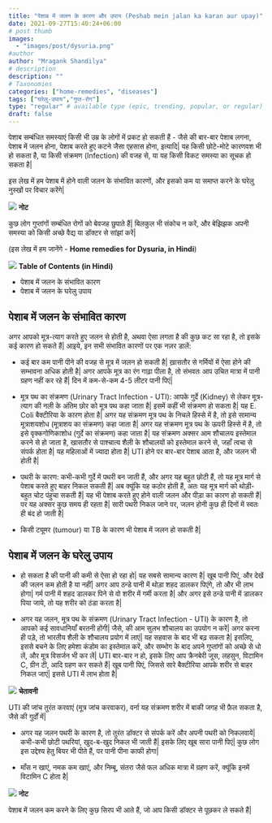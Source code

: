 ```yaml
---
title: "पेशाब में जलन के कारण और उपाय (Peshab mein jalan ka karan aur upay)"
date: 2021-09-27T15:40:24+06:00
# post thumb
images:
  - "images/post/dysuria.png"
#author
author: "Mragank Shandilya"
# description
description: ""
# Taxonomies
categories: ["home-remedies", "diseases"]
tags: ["घरेलु-उपाय","गुप्त-रोग"]
type: "regular" # available type (epic, trending, popular, or regular)
draft: false
---
```


पेशाब सम्बंधित समस्याएं किसी भी उम्र के लोगों में प्रकट हो सकती हैं - जैसे की बार-बार पेशाब लगना, पेशाब में जलन होना, पेशाब करते हुए कटने जैसा एहसास होना, इत्यादि| यह किसी छोटे-मोटे कारणवश भी हो सकता है, या किसी संक्रमण (Infection) की वजह से, या यह किसी विकट समस्या का सूचक हो सकता है| 

इस लेख में हम पेशाब में होने वाली जलन के संभावित कारणों, और इसको कम या समाप्त करने के घरेलु नुस्खों पर विचार करेंगे| 

<div class="toc-mak">
  <img src="../../../images/pencil.png">
  <b>नोट</b><br>

कुछ लोग गुप्तांगों सम्बंधित रोगों को बेवजह छुपाते हैं| बिलकुल भी संकोच न करें, और बेझिझक अपनी समस्या को किसी अच्छे वैद्य या डॉक्टर से सांझां करें| 
</div>

(इस लेख में हम जानेंगे - <strong>Home remedies for Dysuria, in Hindi</strong>)

<div class="toc-mak">
<img src="../../../images/pencil.png">
<b>Table of Contents (in Hindi)</b>
<ul>
<li>पेशाब में जलन के संभावित कारण</li>
<li>पेशाब में जलन के घरेलु उपाय</li>
</ul>
</div>

## पेशाब में जलन के संभावित कारण 

अगर आपको मूत्र-त्याग करते हुए जलन से होती है, अथवा ऐसा लगता है की कुछ कट सा रहा है, तो इसके कई कारण हो सकते हैं| आइये, इन सभी संभावित कारणों पर एक नज़र डालें:

* कई बार कम पानी पीने की वजह से मूत्र में जलन हो सकती है| ख़ासतौर से गर्मियों में ऐसा होने की सम्भावना अधिक होती है| अगर आपके मूत्र का रंग गाढ़ा पीला है, तो संभवतः आप उचित मात्रा में पानी ग्रहण नहीं कर रहे हैं| दिन में कम-से-कम 4-5 लीटर पानी पिएं| 

* मूत्र पथ का संक्रमण (Urinary Tract Infection - UTI): आपके गुर्दे (Kidney) से लेकर मूत्र-त्याग की नली के अंतिम छोर को मूत्र पथ कहा जाता है| इसमें कहीं भी संक्रमण हो सकता है| यह E. Coli बैक्टीरिया के कारण होता है| अगर यह संक्रमण मूत्र पथ के निचले हिस्से में है, तो इसे सामान्य मूत्राशयशोध (मूत्राशय का संक्रमण) कहा जाता है| अगर यह संक्रमण मूत्र पथ के ऊपरी हिस्से में है, तो इसे वृक्कगोणिकाशोध (गुर्दे का संक्रमण) कहा जाता है| यह संक्रमण अक्सर आम शौचालय इस्तेमाल करने से हो जाता है, खासतौर से पाश्चात्य शैली के शौचालयों को इस्तेमाल करने से, जहाँ त्वचा से संपर्क होता है| यह महिलाओं में ज्यादा होता है| UTI होने पर बार-बार पेशाब आता है, और जलन भी होती है| 

* पथरी के कारण: कभी-कभी गुर्दे में पथरी बन जाती हैं, और अगर यह बहुत छोटी हैं, तो यह मूत्र मार्ग से पेशाब करते हुए बाहर निकल सकती हैं| अब क्यूंकि यह कठोर होती हैं, अतः यह मूत्र मार्ग को थोड़ी-बहुत चोट पंहुचा सकती हैं| यह भी पेशाब करते हुए होने वाली जलन और पीड़ा का कारण हो सकती हैं| पर यह अक्सर कुछ समय ही रहता है| सारी पथरी निकल जाने पर, जलन होनी कुछ ही दिनों में स्वतः ही बंद हो जाती है| 

* किसी ट्यूमर (tumour) या TB के कारण भी पेशाब में जलन हो सकती है| 


## पेशाब में जलन के घरेलु उपाय 

* हो सकता है की पानी की कमी से ऐसा हो रहा हो| यह सबसे सामान्य कारण है| खूब पानी पिएं, और देखें की जलन कम होती है या नहीं| अगर आप ठन्डे पानी में थोड़ा शहद डालकर पिएंगे, तो और भी लाभ होगा| गर्म पानी में शहद डालकर पिने से वो शरीर में गर्मी करता है| और अगर इसे ठन्डे पानी में डालकर पिया जाये, तो यह शरीर को ठंडा करता है| 

* अगर यह जलन, मूत्र पथ के संक्रमण (Urinary Tract Infection - UTI) के कारण है, तो आपको कई सावधानियाँ बरतनी होंगी| जैसे, की आम सुलभ शौचालय का उपयोग न करें| अगर करना ही पड़े, तो भारतीय शैली के शौचालय प्रयोग में लाएं| यह सहवास के बाद भी बढ़ सकता है| इसलिए, इससे बचने के लिए हमेशा कंडोम का इस्तेमाल करें, और सम्भोग के बाद अपने गुप्तांगों को अच्छे से धो लें, और मूत्र विसर्जन भी कर लें| UTI बार-बार न हो, इसके लिए आप क्रैनबेरी जूस, लहसुन, विटामिन C, ग्रीन टी, आदि ग्रहण कर सकते हैं| खूब पानी पिएं, जिससे सारे बैक्टीरिया आपके शरीर से बाहर निकल जाएं| इससे UTI में लाभ होता है| 

<div class="danger-mak">
  <img src="../../../images/warning.png">
  <b>चेतावनी</b><br>

UTI की जांच तुरंत करवाएं (मूत्र जांच करवाकर), वर्ना यह संक्रमण शरीर में बाकी जगह भी फ़ैल सकता है, जैसे की गुर्दों में| 
</div>

 * अगर यह जलन पथरी के कारण है, तो तुरंत डॉक्टर से संपर्क करें और अपनी पथरी को निकलवायें| कभी-कभी छोटी पथरियां, खुद-ब-खुद निकल भी जाती हैं| इसके लिए खूब सारा पानी पिएं| कुछ लोग इस उद्देश्य हेतु बियर भी पीते हैं, पर पानी पीना काफी होगा| 

* माँस न खाएं, नमक कम खाएं, और निम्बू, संतरा जैसे फल अधिक मात्रा में ग्रहण करें, क्यूंकि इनमें विटामिन C होता है| 

<div class="toc-mak">
  <img src="../../../images/pencil.png">
  <b>नोट</b><br>

पेशाब में जलन कम करने के लिए कुछ सिरप भी आते हैं, जो आप किसी डॉक्टर से पूछकर ले सकते हैं|
</div>

